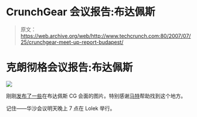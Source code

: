 # CrunchGear 会议报告:布达佩斯

> 原文：<https://web.archive.org/web/http://www.techcrunch.com:80/2007/07/25/crunchgear-meet-up-report-budapest/>

# 克朗彻格会议报告:布达佩斯

![](img/ee24c03750a0180bc2df391f0e240059.png)

刚刚[发布了一些](https://web.archive.org/web/20130628183115/http://crunchgear.com/2007/07/25/crunchgear-meet-up-budapest/)在布达佩斯 CG 会面的图片。特别感谢[马特](https://web.archive.org/web/20130628183115/http://mobilport.hu/)帮助找到这个地方。

记住——华沙会议明天晚上 7 点在 Lolek 举行。